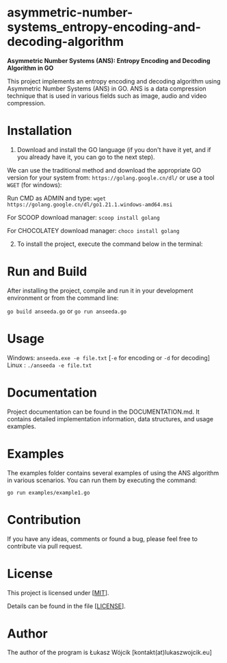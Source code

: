 # asymmetric-number-systems_entropy-encoding-and-decoding-algorithm
**Asymmetric Number Systems (ANS): Entropy Encoding and Decoding Algorithm in GO**

This project implements an entropy encoding and decoding algorithm using Asymmetric Number Systems (ANS) in GO. 
ANS is a data compression technique that is used in various fields such as image, audio and video compression.

# Installation
1. Download and install the GO language (if you don't have it yet, and if you already have it, you can go to the next step).

We can use the traditional method and download the appropriate GO version for your system from: `https://golang.google.cn/dl/`
or use a tool `WGET` (for windows):

Run CMD as ADMIN and type:
`wget https://golang.google.cn/dl/go1.21.1.windows-amd64.msi`

For SCOOP download manager:
`scoop install golang`

For CHOCOLATEY download manager:
`choco install golang`

2. To install the project, execute the command below in the terminal:

# Run and Build
After installing the project, compile and run it in your development environment or from the command line:

`go build anseeda.go`
or
`go run anseeda.go`

# Usage
Windows: `anseeda.exe -e file.txt` [`-e` for encoding or `-d` for decoding]
Linux  : `./anseeda -e file.txt` 

# Documentation
Project documentation can be found in the DOCUMENTATION.md. It contains detailed implementation information, data structures, and usage examples.

# Examples
The examples folder contains several examples of using the ANS algorithm in various scenarios. You can run them by executing the command:

`go run examples/example1.go`

# Contribution
If you have any ideas, comments or found a bug, please feel free to contribute via pull request.

# License
This project is licensed under [[MIT](https://opensource.org/license/mit/)].

Details can be found in the file [[LICENSE](https://github.com/lukaszwojcikdev/ogonki/blob/main/LICENSE)].

# Author
The author of the program is Łukasz Wójcik [kontakt(at)lukaszwojcik.eu]
